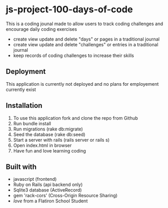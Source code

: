# js-project-100-days-of-code

This is a coding jounal made to allow users to track coding challenges and encourage daily coding exercises

* create view update and delete "days" or pages in a traditional journal
* create view update and delete "challenges" or entries in a traditional journal
* keep records of coding challenges to increase their skills


## Deployment
This application is currently not deployed and no plans for employement currently exist

## Installation
1. To use this application fork and clone the repo from Github
2. Run bundle install
3. Run migrations (rake db:migrate)
4. Seed the database (rake db:seed)
5. Start a server with rails (rails server or rails s)
6. Open index.html in browser
5. Have fun and love learning coding

## Built with
* javascript (frontend)
* Ruby on Rails (api backend only)
* Sqlite3 database (ActiveRecord) 
* gem 'rack-cors' (Cross-Origin Resource Sharing)
* *love* from a Flatiron School Student


